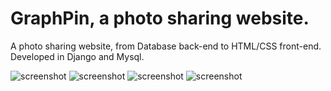 GraphPin, a photo sharing website.
================================

A photo sharing website, from Database back-end to HTML/CSS front-end. Developed in Django and Mysql.

![screenshot](https://raw.github.com/raffaele-w/GraphPin--photo-sharing-website./master/screenshot/signin.png)
![screenshot](https://raw.github.com/raffaele-w/GraphPin--photo-sharing-website./master/screenshot/home.png)
![screenshot](https://raw.github.com/raffaele-w/GraphPin--photo-sharing-website./master/screenshot/board.png)
![screenshot](https://raw.github.com/raffaele-w/GraphPin--photo-sharing-website./master/screenshot/profile.png)
